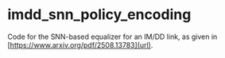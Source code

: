 # imdd_snn_policy_encoding
Code for the SNN-based equalizer for an IM/DD link, as given in [https://www.arxiv.org/pdf/2508.13783](url).

